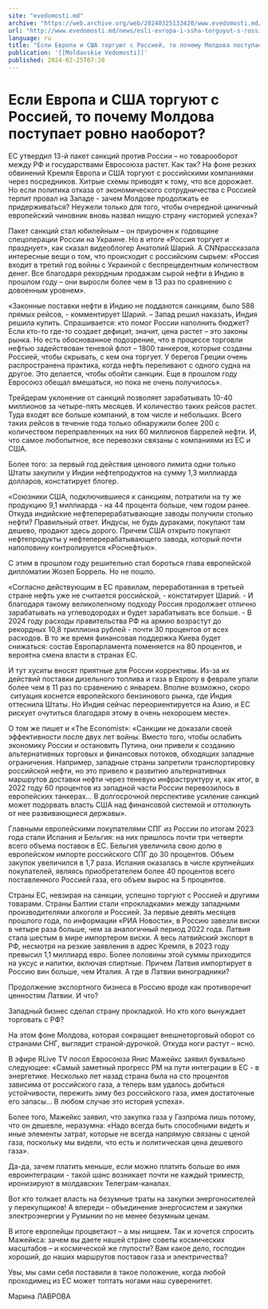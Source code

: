 ```yaml
---
site: "evedomosti.md"
archive: "https://web.archive.org/web/20240325133420/www.evedomosti.md/news/esli-evropa-i-ssha-torguyut-s-rossiej-pochemu-moldova-postup"
url: "http://www.evedomosti.md/news/esli-evropa-i-ssha-torguyut-s-rossiej-pochemu-moldova-postup"
language: ru
title: "Если Европа и США торгуют с Россией, то почему Молдова поступает ровно наоборот?"
publication: '[[Moldavskie Vedomosti]]'
published: 2024-02-25T07:28
---
```


# Если Европа и США торгуют с Россией, то почему Молдова поступает ровно наоборот?

ЕС утвердил 13-й пакет санкций против России – но товарооборот между РФ и государствами Евросоюза растет. Как так? На фоне резких обвинений Кремля Европа и США торгуют с российскими компаниями через посредников. Хитрые схемы приводят к тому, что все дорожает. Но если политика отказа от экономического сотрудничества с Россией терпит провал на Западе - зачем Молдове продолжать ее придерживаться? Неужели только для того, чтобы очередной циничный европейский чиновник вновь назвал нищую страну «историей успеха»?

Пакет санкций стал юбилейным – он приурочен к годовщине спецоперации России на Украине. Но в итоге «Россия торгует и празднует», как сказал видеоблогер Анатолий Шарий. А СNNрассказала интересные вещи о том, что происходит с российским сырьем: «Россия входит в третий год войны с Украиной с беспрецедентным количеством денег. Все благодаря рекордным продажам сырой нефти в Индию в прошлом году – они выросли более чем в 13 раз по сравнению с довоенным уровнем».

«Законные поставки нефти в Индию не поддаются санкциям, было 588 прямых рейсов, - комментирует Шарий. – Запад решил наказать, Индия решила купить. Спрашивается: кто помог России наполнить бюджет? Если кто-то где-то создает дефицит, значит, цена растет – это законы рынка. Но есть обоснованное подозрение, что в процессе торговли нефтью задействован теневой флот – 1800 танкеров, которые созданы Россией, чтобы скрывать, с кем она торгует. У берегов Греции очень распространена практика, когда нефть переливают с одного судна на другое. Это делается, чтобы обойти санкции. Еще в прошлом году Евросоюз обещал вмешаться, но пока не очень получилось».

Трейдерам уклонение от санкций позволяет зарабатывать 10-40 миллионов за четыре-пять месяцев. И количество таких рейсов растет. Туда входят все больше компаний, в том числе и небольших. Всего таких рейсов в течение года только обнаружили более 200 с количеством переправленных на них 60 миллионов баррелей нефти. И, что самое любопытное, все перевозки связаны с компаниями из ЕС и США.

Более того: за первый год действия ценового лимита одни только Штаты закупили у Индии нефтепродуктов на сумму 1,3 миллиарда долларов, констатирует блогер.

«Союзники США, подключившиеся к санкциям, потратили на ту же продукцию 9,1 миллиарда - на 44 процента больше, чем годом ранее. Откуда индийские нефтеперерабатывающие заводы получили столько нефти? Правильный ответ. Индусы, не будь дураками, покупают там дешево, продают здесь дорого. Причем США открыто покупают нефтепродукты у нефтеперерабатывающего завода, который почти наполовину контролируется «Роснефтью».

С этим в прошлом году решительно стал бороться глава европейской дипломатии Жозеп Боррель. Но не пошло.

«Согласно действующим в ЕС правилам, переработанная в третьей стране нефть уже не считается российской, - констатирует Шарий. - И благодаря такому великолепному подходу Россия продолжает отлично зарабатывать на углеводородах и будет зарабатывать все больше. - В 2024 году расходы правительства РФ на армию возрастут до рекордных 10,8 триллиона рублей - почти 30 процентов от всех расходов. В то же время финансовая поддержка Киева будет снижаться: состав Европарламента поменяется на 80 процентов, и вероятна смена власти в странах ЕС.

И тут хуситы вносят приятные для России коррективы. Из-за их действий поставки дизельного топлива и газа в Европу в феврале упали более чем в 11 раз по сравнению с январем. Вполне возможно, скоро  ситуация коснется европейского бензинового рынка, где Индия оттеснила Штаты. Но Индия сейчас переориентируется на Азию, и ЕС рискует очутиться благодаря этому в очень нехорошем месте».

О том же пишет и «The Economist»: «Санкции не доказали своей эффективности после двух лет войны. Вместо того, чтобы ослабить экономику России и остановить Путина, они привели к созданию альтернативных торговых и финансовых потоков, обходящих западные ограничения. Например, западные страны запретили транспортировку российской нефти, но это привело к развитию альтернативных маршрутов доставки нефти через теневую инфраструктуру и, как итог, в 2022 году 60 процентов из западной части России перевозилось в европейских танкерах… В долгосрочной перспективе усиление санкций может подорвать власть США над финансовой системой и оттолкнуть от нее развивающиеся державы».

Главными европейскими покупателями СПГ из России по итогам 2023 года стали Испания и Бельгия: на них пришлось почти три четверти всего объема поставок в ЕС. Бельгия увеличила свою долю в европейском импорте российского СПГ до 30 процентов. Объем закупок увеличился в 1,7 раза. Испания оказалась в числе крупнейших покупателей, являясь приобретателем более 40 процентов всего поставленного Россией газа, его объем вырос на 5 процентов.

Страны ЕС, невзирая на санкции, успешно торгуют с Россией и другими товарами. Страны Балтии стали «прокладками» между западными производителями алкоголя и Россией. За первые девять месяцев прошлого года, по информации «РИА Новости», в Россию завезли виски в четыре раза больше, чем за аналогичный период 2022 года. Латвия стала шестым в мире импортером виски. А весь латвийский экспорт в РФ, несмотря на резкие заявления в адрес Кремля, в 2023 году превысил 1,1 миллиард евро. Более половины этой суммы приходится на уксус и напитки, включая спиртные. Причем Латвия импортирует в Россию вин больше, чем Италия. А где в Латвии виноградники?

Продолжение экспортного бизнеса в Россию вроде как противоречит ценностям Латвии. И что?

Западный бизнес сделал страну прокладкой. Но кто кого вынуждает торговать с РФ?

На этом фоне Молдова, которая сокращает внешнеторговый оборот со странами СНГ, выглядит страной-дурочкой. Откуда ноги растут – ясно.

В эфире RLive TV посол Евросоюза Янис Мажейкс заявил буквально следующее: «Самый заметный прогресс РМ на пути интеграции в ЕС - в энергетике. Несколько лет назад страна была на сто процентов зависима от российского газа, а теперь вам удалось добиться устойчивости, пережить зиму без российского газа, имея достаточные его запасы... В любом случае это история успеха».

Более того, Мажейкс заявил, что закупка газа у Газпрома лишь потому, что он дешевле, неразумна: «Надо всегда быть способными видеть и иные элементы затрат, которые не всегда напрямую связаны с ценой газа, поскольку мы видели, что есть и политическая цена дешевого газа».

Да-да, зачем платить меньше, если можно платить больше во имя евроинтеграции - такой шанс возникает почти не каждый триместр, иронизируют в молдавских Телеграм-каналах.

Вот кто толкает власть на безумные траты на закупки энергоносителей у перекупщиков! А впереди – объединение энергосистем и закупки электроэнергии у Румынии по не менее безумным ценам.

В итоге европейцы процветают – а мы нищаем. Так и хочется спросить Мажейкса: зачем вы даете нашей стране советы космических масштабов – и космической же глупости? Вам какое дело, господин хороший, до наших маршрутов поставок газа и электричества?

Увы, мы сами себя поставили в такое положение, когда любой проходимец из ЕС может топтать ногами наш суверенитет.

Марина ЛАВРОВА